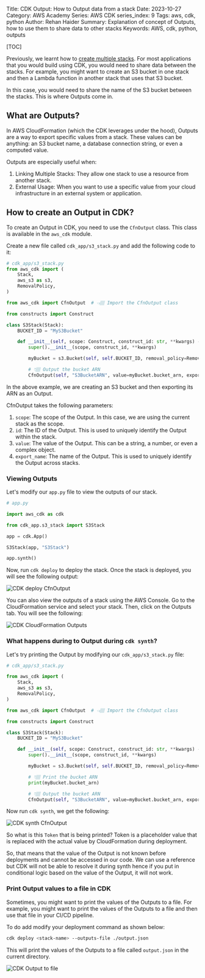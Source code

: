 Title: CDK Output: How to Output data from a stack
Date: 2023-10-27
Category: AWS Academy
Series: AWS CDK
series_index: 9
Tags: aws, cdk, python
Author: Rehan Haider
Summary: Explanation of concept of Outputs, how to use them to share data to other stacks
Keywords: AWS, cdk, python, outputs


[TOC]

Previously, we learnt how to [create multiple stacks]({filename}50004000-cdk-multiple-stacks.md). For most applications that you would build using CDK, you would need to share data between the stacks. For example, you might want to create an S3 bucket in one stack and then a Lambda function in another stack that uses that S3 bucket. 

In this case, you would need to share the name of the S3 bucket between the stacks. This is where Outputs come in.

## What are Outputs?

In AWS CloudFormation (which the CDK leverages under the hood), Outputs are a way to export specific values from a stack. These values can be anything: an S3 bucket name, a database connection string, or even a computed value.

Outputs are especially useful when:

1. Linking Multiple Stacks: They allow one stack to use a resource from another stack.
2. External Usage: When you want to use a specific value from your cloud infrastructure in an external system or application.

## How to create an Output in CDK?

To create an Output in CDK, you need to use the `CfnOutput` class. This class is available in the `aws_cdk` module.

Create a new file called `cdk_app/s3_stack.py` and add the following code to it:

```python
# cdk_app/s3_stack.py
from aws_cdk import (
    Stack,
    aws_s3 as s3,
    RemovalPolicy,
)

from aws_cdk import CfnOutput  # 👈🏽 Import the CfnOutput class

from constructs import Construct

class S3Stack(Stack):
    BUCKET_ID = "MyS3Bucket"

    def __init__(self, scope: Construct, construct_id: str, **kwargs) -> None:
        super().__init__(scope, construct_id, **kwargs)

        myBucket = s3.Bucket(self, self.BUCKET_ID, removal_policy=RemovalPolicy.DESTROY)

        # 👇🏽 Output the bucket ARN
        CfnOutput(self, "S3BucketARN", value=myBucket.bucket_arn, export_name="MyS3BucketARN")
```

In the above example, we are creating an S3 bucket and then exporting its ARN as an Output. 

CfnOutput takes the following parameters:

1. `scope`: The scope of the Output. In this case, we are using the current stack as the scope.
2. `id`: The ID of the Output. This is used to uniquely identify the Output within the stack.
3. `value`: The value of the Output. This can be a string, a number, or even a complex object.
4. `export_name`: The name of the Output. This is used to uniquely identify the Output across stacks.

### Viewing Outputs

Let's modify our `app.py` file to view the outputs of our stack. 

```python
# app.py

import aws_cdk as cdk

from cdk_app.s3_stack import S3Stack

app = cdk.App()

S3Stack(app, "S3Stack")

app.synth()
```

Now, run `cdk deploy` to deploy the stack. Once the stack is deployed, you will see the following output:

![CDK deploy CfnOutput]({static}/images/aws-academy/50006000-01-cdk-deploy-output.png)

You can also view the outputs of a stack using the AWS Console. Go to the CloudFormation service and select your stack. Then, click on the Outputs tab. You will see the following:

![CDK CloudFormation Outputs]({static}/images/aws-academy/50006000-02-cdk-console-output.png)

### What happens during to Output during `cdk synth`?

Let's try printing the Output by modifying our `cdk_app/s3_stack.py` file:

```python
# cdk_app/s3_stack.py

from aws_cdk import (
    Stack,
    aws_s3 as s3,
    RemovalPolicy,
)

from aws_cdk import CfnOutput  # 👈🏽 Import the CfnOutput class

from constructs import Construct

class S3Stack(Stack):
    BUCKET_ID = "MyS3Bucket"

    def __init__(self, scope: Construct, construct_id: str, **kwargs) -> None:
        super().__init__(scope, construct_id, **kwargs)

        myBucket = s3.Bucket(self, self.BUCKET_ID, removal_policy=RemovalPolicy.DESTROY)

        # 👇🏽 Print the bucket ARN
        print(myBucket.bucket_arn)

        # 👇🏽 Output the bucket ARN
        CfnOutput(self, "S3BucketARN", value=myBucket.bucket_arn, export_name="MyS3BucketARN")
```

Now run `cdk synth`, we get the following:

![CDK synth CfnOutput]({static}/images/aws-academy/50006000-03-cdk-synth-output.png)

So what is this `Token` that is being printed? Token is a placeholder value that is replaced with the actual value by CloudFormation during deployment.

So, that means that the value of the Output is not known before deployments and cannot be accessed in our code. We can use a reference but CDK will not be able to resolve it during synth hence if you put in conditional logic based on the value of the Output, it will not work.

### Print Output values to a file in CDK

Sometimes, you might want to print the values of the Outputs to a file. For example, you might want to print the values of the Outputs to a file and then use that file in your CI/CD pipeline. 

To do add modify your deployment command as shown below:

```bash
cdk deploy <stack-name> --outputs-file ./output.json
```

This will print the values of the Outputs to a file called `output.json` in the current directory.

![CDK Output to file]({static}/images/aws-academy/50006000-04-cdk-output-file.png)


